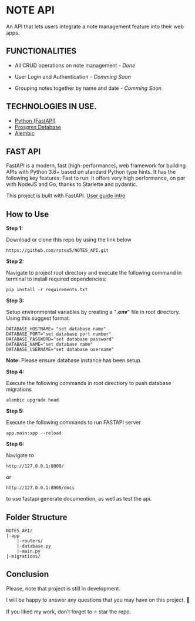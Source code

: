 # NOTE API

An API that lets users integrate a note management feature into their web apps.

## FUNCTIONALITIES

- All CRUD operations on note management - *Done*

- User Login and Authentication - *Comming Soon*

- Grouping notes together by name and date - *Comming Soon*

## TECHNOLOGIES IN USE.
- [Python (FastAPI)](https://fastapi.tiangolo.com/)
- [Prosgres Database](https://www.postgresqltutorial.com/)
- [Alembic](https://alembic.sqlalchemy.org/en/latest/)

## FAST API

FastAPI is a modern, fast (high-performance), web framework for building APIs with Python 3.6+ based on standard Python type hints. It has the following key features: Fast to run: It offers very high performance, on par with NodeJS and Go, thanks to Starlette and pydantic.

This project is built with FastAPI. [User guide intro](https://fastapi.tiangolo.com/tutorial/)

## How to Use

**Step 1:**

Download or clone this repo by using the link below

```
https://github.com/rotex5/NOTES_API.git 
```
**Step 2:**

Navigate to project root directory and execute the following command in terminal to install required dependencies:

```
pip install -r requirements.txt
```

**Step 3:**

Setup environmental variables by creating a "**.env**" file in root directory. Using this suggest format.
```
DATABASE_HOSTNAME= "set database name"
DATABASE_PORT="set database port number"
DATABASE_PASSWORD="set database password"
DATABASE_NAME="set database name"
DATABASE_USERNAME="set database username"

```

**Note:** Please ensure database instance has been setup. 

**Step 4:**

Execute the following commands in root directiory to push database migrations

```
alembic upgrade head
```
**Step 5:**

Execute the following commands to run FASTAPI server 

```
app.main:app --reload 
```

**Step 6:**

Navigate to

```
http://127.0.0.1:8000/
```

or

```
http://127.0.0.1:8000/docs
```
to use fastapi generate documention, as well as test the api.


## Folder Structure
```
NOTES_API/
|-app
    |-routers/
    |-database.py
    |-main.py
|-migrations/
```

## Conclusion

Please, note that project is still in development.

I will be happy to answer any questions that you may have on this project. 🙂

If you liked my work, don’t forget to ⭐ star the repo.
